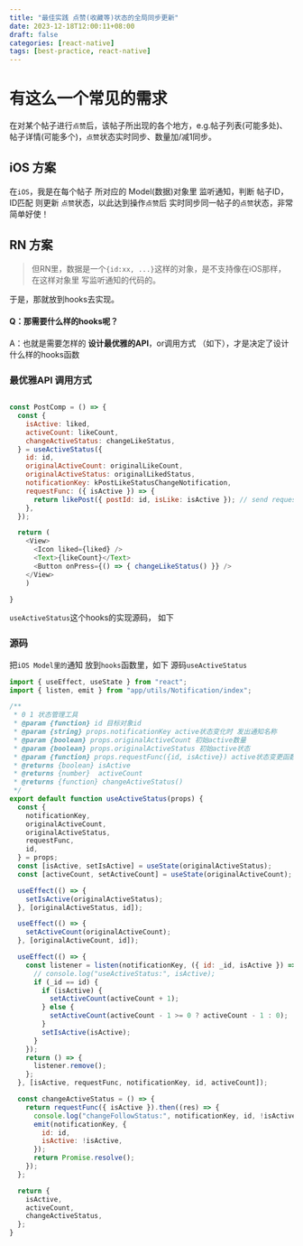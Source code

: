 ```yaml
---
title: "最佳实践 点赞(收藏等)状态的全局同步更新"
date: 2023-12-18T12:00:11+08:00
draft: false
categories: [react-native]
tags: [best-practice, react-native]
---
```



# 有这么一个常见的需求

在对某个帖子进行`点赞`后，该帖子所出现的各个地方，e.g.帖子列表(可能多处)、帖子详情(可能多个)，`点赞`状态实时同步、数量加/减1同步。

## iOS 方案
在`iOS`，我是在每个帖子 所对应的 Model(数据)对象里 监听通知，判断 帖子ID，ID匹配 则更新 `点赞`状态，以此达到操作`点赞`后 实时同步同一帖子的`点赞`状态，非常简单好使！


## RN 方案
> 但RN里，数据是一个`{id:xx, ...}`这样的对象，是不支持像在iOS那样，在这样对象里 写监听通知的代码的。

于是，那就放到hooks去实现。

#### Q：那需要什么样的hooks呢？

A：也就是需要怎样的 **设计最优雅的API**，or调用方式 （如下），才是决定了设计什么样的hooks函数


### **最优雅API** 调用方式
```javascript

const PostComp = () => {
  const {
    isActive: liked,
    activeCount: likeCount,
    changeActiveStatus: changeLikeStatus,
  } = useActiveStatus({
    id: id,
    originalActiveCount: originalLikeCount,
    originalActiveStatus: originalLikedStatus,
    notificationKey: kPostLikeStatusChangeNotification,
    requestFunc: ({ isActive }) => {
      return likePost({ postId: id, isLike: isActive }); // send request to toggle liked status
    },
  });

  return (
  	<View>
  	  <Icon liked={liked} />
	  <Text>{likeCount}</Text>
	  <Button onPress={() => { changeLikeStatus() }} />
  	</View>
  	)

}

```

`useActiveStatus`这个hooks的实现源码， 如下

### 源码

把`iOS Model里的`通知 放到`hooks`函数里，如下 源码`useActiveStatus`

```javascript
import { useEffect, useState } from "react";
import { listen, emit } from "app/utils/Notification/index";

/**
 * 0 1 状态管理工具
 * @param {function} id 目标对象id
 * @param {string} props.notificationKey active状态变化时 发出通知名称
 * @param {boolean} props.originalActiveCount 初始active数量
 * @param {boolean} props.originalActiveStatus 初始active状态
 * @param {function} props.requestFunc({id, isActive}) active状态变更函数
 * @returns {boolean} isActive
 * @returns {number}  activeCount
 * @returns {function} changeActiveStatus()
 */
export default function useActiveStatus(props) {
  const {
    notificationKey,
    originalActiveCount,
    originalActiveStatus,
    requestFunc,
    id,
  } = props;
  const [isActive, setIsActive] = useState(originalActiveStatus);
  const [activeCount, setActiveCount] = useState(originalActiveCount);

  useEffect(() => {
    setIsActive(originalActiveStatus);
  }, [originalActiveStatus, id]);

  useEffect(() => {
    setActiveCount(originalActiveCount);
  }, [originalActiveCount, id]);

  useEffect(() => {
    const listener = listen(notificationKey, ({ id: _id, isActive }) => {
      // console.log("useActiveStatus:", isActive);
      if (_id == id) {
        if (isActive) {
          setActiveCount(activeCount + 1);
        } else {
          setActiveCount(activeCount - 1 >= 0 ? activeCount - 1 : 0);
        }
        setIsActive(isActive);
      }
    });
    return () => {
      listener.remove();
    };
  }, [isActive, requestFunc, notificationKey, id, activeCount]);

  const changeActiveStatus = () => {
    return requestFunc({ isActive }).then((res) => {
      console.log("changeFollowStatus:", notificationKey, id, !isActive);
      emit(notificationKey, {
        id: id,
        isActive: !isActive,
      });
      return Promise.resolve();
    });
  };

  return {
    isActive,
    activeCount,
    changeActiveStatus,
  };
}

```

